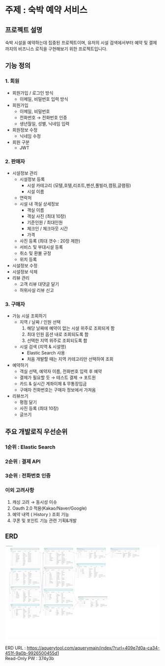 # 주제 : 숙박 예약 서비스
## 프로젝트 설명
숙박 시설을 예약하는데 집중된 프로젝트이며, 유저의 시설 검색에서부터 예약 및 결제까지의 비즈니스 로직을 구현해보기 위한 프로젝트입니다.
## 기능 정의
### 1. 회원
- 회원가입 / 로그인 방식
  - 이메일, 비밀번호 입력 방식
- 회원가입
  - 이메일, 비밀번호
  - 전화번호 → 전화번호 인증
  - 생년월일, 성별, 닉네임 입력
- 회원정보 수정
  - 닉네임 수정
- 회원 구분
  - JWT
### 2. 판매자
- 시설정보 관리
  - 시설정보 등록
    - 시설 카테고리 (모텔,호텔,리조트,펜션,풀빌라,캠핑,글램핑)
    - 시설 이름
  - 연락처
  - 시설 내 객실 상세정보
    - 객실 이름
    - 객실 사진 (최대 10장)
    - 기준인원 / 최대인원
    - 체크인 / 체크아웃 시간
    - 가격
  - 사진 등록 (최대 갯수 : 20장 제한)
  - 서비스 및 부대시설 등록
  - 취소 및 환불 규정
  - 위치 등록
- 시설정보 수정
- 시설정보 삭제
- 리뷰 관리
  - 고객 리뷰 대댓글 달기
  - 허위사실 리뷰 신고
### 3. 구매자
- 가능 시설 조회하기
  - 지역 / 날짜 / 인원 선택
    1. 해당 날짜에 예약이 없는 시설 위주로 조회되게 함
    2. 최대 인원 옵션 내로 조회되도록 함
    3. 선택한 지역 위주로 조회되도록 함
  - 시설 검색 (지역 & 시설명)
    - Elastic Search 사용
    - 처음 개발할 때는 지역 카테고리만 선택하여 조회
- 예약하기
  - 객실 선택, 예약자 이름, 전화번호 입력 후 예약
  - 결제가 필요할 듯 → 테스트 결제 → 포트원
  - 카드 & 실시간 계좌이체 & 무통장입금
  - 구매자 전화번호는 구매자 정보에서 가져옴
- 리뷰쓰기
  - 평점 달기
  - 사진 등록 (최대 10장)
  - 글쓰기
## 주요 개발로직 우선순위
### 1순위 : Elastic Search
### 2순위 : 결제 API
### 3순위 : 전화번호 인증
### 이외 고려사항
1. 캐싱 고려 → 동시성 이슈
2. Oauth 2.0 적용(Kakao/Naver/Google)
3. 예약 내역 ( History ) 조회 기능
4. 쿠폰 및 포인트 기능 관련 기획&개발
## ERD
![ReservationERD](./image/ReservationERD_latest1.jpg)
ERD URL : https://aquerytool.com/aquerymain/index/?rurl=409e7d0a-ca34-451f-9a0b-9926500455d1
</br>
Read-Only PW : 374y3b
